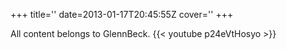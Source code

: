 +++
title=''
date=2013-01-17T20:45:55Z
cover=''
+++

All content belongs to GlennBeck.
{{< youtube p24eVtHosyo >}}
